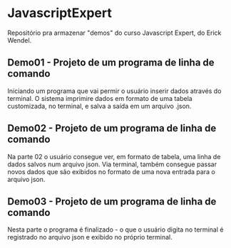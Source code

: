 # JavascriptExpert
Repositório pra armazenar "demos" do curso Javascript Expert, do Erick Wendel.

## Demo01 - Projeto de um programa de linha de comando
Iniciando um programa que vai permir o usuário inserir dados através do terminal. O sistema imprimire dados em formato de uma tabela customizada, no terminal, e salva a saída em um arquivo .json.

## Demo02 - Projeto de um programa de linha de comando
Na parte 02 o usuário consegue ver, em formato de tabela, uma linha de dados salvos num arquivo json. Via terminal, também consegue passar novos dados que são exibidos no formato de uma nova entrada para o arquivo json.

## Demo03 - Projeto de um programa de linha de comando
Nesta parte o programa é finalizado - o que o usuário digita no terminal é registrado no arquivo json e exibido no próprio terminal.